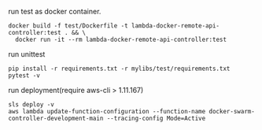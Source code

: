 

run test as docker container.

```
docker build -f test/Dockerfile -t lambda-docker-remote-api-controller:test . && \
  docker run -it --rm lambda-docker-remote-api-controller:test
```

run unittest

```
pip install -r requirements.txt -r mylibs/test/requirements.txt
pytest -v
```

run deployment(require aws-cli > 1.11.167)
```
sls deploy -v
aws lambda update-function-configuration --function-name docker-swarm-controller-development-main --tracing-config Mode=Active
```

